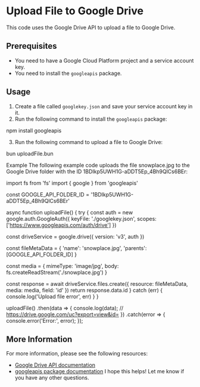 # Upload File to Google Drive

This code uses the Google Drive API to upload a file to Google Drive.

## Prerequisites

* You need to have a Google Cloud Platform project and a service account key.
* You need to install the `googleapis` package.

## Usage

1. Create a file called `googlekey.json` and save your service account key in it.
2. Run the following command to install the `googleapis` package:

npm install googleapis


3. Run the following command to upload a file to Google Drive:

bun uploadFile.bun

Example
The following example code uploads the file snowplace.jpg to the Google Drive folder with the ID 1BDIkp5UWH1G-aDDT5Ep_4Bh9QlCs6BEr:

import fs from 'fs'
import { google } from 'googleapis'

const GOOGLE_API_FOLDER_ID = '1BDIkp5UWH1G-aDDT5Ep_4Bh9QlCs6BEr'

async function uploadFile() {
try {
const auth = new google.auth.GoogleAuth({
keyFile: './googlekey.json',
scopes: ['https://www.googleapis.com/auth/drive']
})

const driveService = google.drive({
  version: 'v3',
  auth
})

const fileMetaData = {
  'name': 'snowplace.jpg',
  'parents': [GOOGLE_API_FOLDER_ID]
}

const media = {
  mimeType: 'image/jpg',
  body: fs.createReadStream('./snowplace.jpg')
}

const response = await driveService.files.create({
  resource: fileMetaData,
  media: media,
  field: 'id'
})
return response.data.id
} catch (err) {
console.log('Upload file error', err)
}
}

uploadFile()
.then(data => {
console.log(data);
// https://drive.google.com/uc?export=view&id=
})
.catch(error => {
console.error('Error:', error);
});


## More Information

For more information, please see the following resources:

* [Google Drive API documentation](https://developers.google.com/drive/api/v3/)
* [googleapis package documentation](https://googleapis.dev/nodejs/googleapis/latest/)
I hope this helps! Let me know if you have any other questions.
